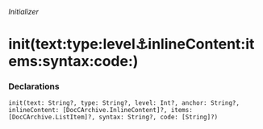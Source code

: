 *Initializer*

# init(text:type:level:anchor:inlineContent:items:syntax:code:)

### Declarations

```
init(text: String?, type: String?, level: Int?, anchor: String?, inlineContent: [DocCArchive.InlineContent]?, items: [DocCArchive.ListItem]?, syntax: String?, code: [String]?)
```

